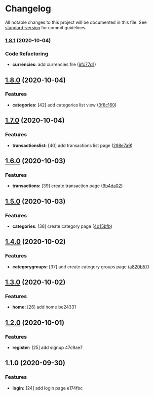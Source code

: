 # Changelog

All notable changes to this project will be documented in this file. See [standard-version](https://github.com/conventional-changelog/standard-version) for commit guidelines.

### [1.8.1](https://github.com/brucegroverlee/wallet-frontend-react/compare/v1.8.0...v1.8.1) (2020-10-04)


### Code Refactoring

* **currencies:** add currencies file ([6fc77d1](https://github.com/brucegroverlee/wallet-frontend-react/commit/6fc77d16716b9208f945738615f05447a87978e5))

## [1.8.0](https://github.com/brucegroverlee/wallet-frontend-react/compare/v1.7.0...v1.8.0) (2020-10-04)


### Features

* **categories:** [42] add categories list view ([3f8c160](https://github.com/brucegroverlee/wallet-frontend-react/commit/3f8c160354204f816720c1c5e10c9c72a64db988))

## [1.7.0](https://github.com/brucegroverlee/wallet-frontend-react/compare/v1.6.0...v1.7.0) (2020-10-04)


### Features

* **transactionslist:** [40] add transactions list page ([298e7a9](https://github.com/brucegroverlee/wallet-frontend-react/commit/298e7a9c750db61238bc7877ccb3a54b6a20be84))

## [1.6.0](https://github.com/brucegroverlee/wallet-frontend-react/compare/v1.5.0...v1.6.0) (2020-10-03)


### Features

* **transactions:** [39] create transaction page ([9b4da02](https://github.com/brucegroverlee/wallet-frontend-react/commit/9b4da028e61895866b83f5ec6da7eab4eca13622))

## [1.5.0](https://github.com/brucegroverlee/wallet-frontend-react/compare/v1.4.0...v1.5.0) (2020-10-03)


### Features

* **categories:** [38] create category page ([4d15bfb](https://github.com/brucegroverlee/wallet-frontend-react/commit/4d15bfbbcfd96e2e0e901f476bc18e4935b2ba5f))

## [1.4.0](https://github.com/brucegroverlee/wallet-frontend-react/compare/v1.3.0...v1.4.0) (2020-10-02)


### Features

* **categorygroups:** [37] add create category groups page ([a820b57](https://github.com/brucegroverlee/wallet-frontend-react/commit/a820b57445811f2752d8a4f65ffe777f6774d13b))

## [1.3.0](///compare/v1.2.0...v1.3.0) (2020-10-02)


### Features

* **home:** [26] add home be24331

## [1.2.0](///compare/v1.1.0...v1.2.0) (2020-10-01)


### Features

* **register:** [25] add signup 47c9ae7

## 1.1.0 (2020-09-30)


### Features

* **login:** [24] add login page e174fbc
